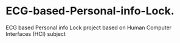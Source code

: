 # ECG-based-Personal-info-Lock.
ECG based Personal info Lock project based on Human Computer  Interfaces (HCI) subject
